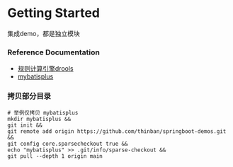 # Getting Started

集成demo，都是独立模块

### Reference Documentation

* [规则计算引擎drools](https://github.com/thinban/springboot-demos/tree/main/drools)
* [mybatisplus](https://github.com/thinban/springboot-demos/tree/main/mybatisplus)

### 拷贝部分目录

```shell
# 举例仅拷贝 mybatisplus
mkdir mybatisplus &&
git init &&
git remote add origin https://github.com/thinban/springboot-demos.git &&
git config core.sparsecheckout true &&
echo "mybatisplus" >> .git/info/sparse-checkout &&
git pull --depth 1 origin main
```